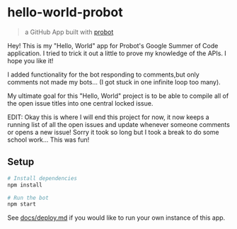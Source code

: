 # hello-world-probot

> a GitHub App built with [probot](https://github.com/probot/probot) 

Hey! This is my "Hello, World" app for Probot's Google Summer of Code application. I tried to trick it out a little to prove my knowledge of the APIs. I hope you like it!

I added functionality for the bot responding to comments,but only comments not made my bots... (I got stuck in one infinite loop too many). 

My ultimate goal for this "Hello, World" project is to be able to compile all of the open issue titles into one central locked issue.

EDIT: Okay this is where I will end this project for now, it now keeps a running list of all the open issues and update whenever someone comments or opens a new issue! Sorry it took so long but I took a break to do some school work... This was fun!

## Setup

```sh
# Install dependencies
npm install

# Run the bot
npm start
```

See [docs/deploy.md](docs/deploy.md) if you would like to run your own instance of this app.

